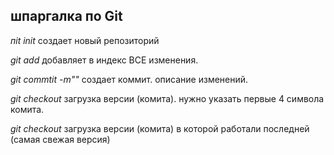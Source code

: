 ## шпаргалка по Git

*пit init*
создает новый репозиторий

*git add*
добавляет в индекс ВСЕ изменения.

*git commtit -m""*
создает коммит. описание изменений.

*git checkout*
загрузка версии (комита). нужно указать первые 4 символа комита.

*git checkout*
загрузка версии (комита) в которой работали последней (самая свежая версия)
